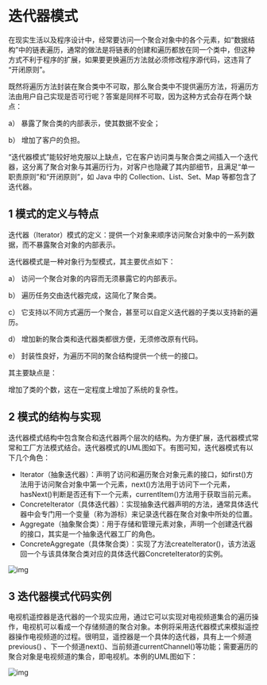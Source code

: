 # 迭代器模式

在现实生活以及程序设计中，经常要访问一个聚合对象中的各个元素，如“数据结构”中的链表遍历，通常的做法是将链表的创建和遍历都放在同一个类中，但这种方式不利于程序的扩展，如果要更换遍历方法就必须修改程序源代码，这违背了 “开闭原则”。

既然将遍历方法封装在聚合类中不可取，那么聚合类中不提供遍历方法，将遍历方法由用户自己实现是否可行呢？答案是同样不可取，因为这种方式会存在两个缺点：

a） 暴露了聚合类的内部表示，使其数据不安全；

b） 增加了客户的负担。

 

“迭代器模式”能较好地克服以上缺点，它在客户访问类与聚合类之间插入一个迭代器，这分离了聚合对象与其遍历行为，对客户也隐藏了其内部细节，且满足“单一职责原则”和“开闭原则”，如 Java 中的 Collection、List、Set、Map 等都包含了迭代器。

 

## 1 模式的定义与特点

迭代器（Iterator）模式的定义：提供一个对象来顺序访问聚合对象中的一系列数据，而不暴露聚合对象的内部表示。

迭代器模式是一种对象行为型模式，其主要优点如下：

a） 访问一个聚合对象的内容而无须暴露它的内部表示。

b） 遍历任务交由迭代器完成，这简化了聚合类。

c） 它支持以不同方式遍历一个聚合，甚至可以自定义迭代器的子类以支持新的遍历。

d） 增加新的聚合类和迭代器类都很方便，无须修改原有代码。

e） 封装性良好，为遍历不同的聚合结构提供一个统一的接口。

 

其主要缺点是：

增加了类的个数，这在一定程度上增加了系统的复杂性。

 

## 2 模式的结构与实现

迭代器模式结构中包含聚合和迭代器两个层次的结构。为方便扩展，迭代器模式常常和工厂方法模式结合。迭代器模式的UML图如下。有图可知，迭代器模式有以下几个角色：

- Iterator（抽象迭代器）：声明了访问和遍历聚合对象元素的接口，如first()方法用于访问聚合对象中第一个元素，next()方法用于访问下一个元素，hasNext()判断是否还有下一个元素，currentItem()方法用于获取当前元素。
- ConcreteIterator（具体迭代器）：实现抽象迭代器声明的方法，通常具体迭代器中会专门用一个变量（称为游标）来记录迭代器在聚合对象中所处的位置。
- Aggregate（抽象聚合类）：用于存储和管理元素对象，声明一个创建迭代器的接口，其实是一个抽象迭代器工厂的角色。
- ConcreteAggregate（具体聚合类）：实现了方法createIterator()，该方法返回一个与该具体聚合类对应的具体迭代器ConcreteIterator的实例。

![img](https://img-blog.csdnimg.cn/2019110310444590.png?x-oss-process=image/watermark,type_ZmFuZ3poZW5naGVpdGk,shadow_10,text_aHR0cHM6Ly9ibG9nLmNzZG4ubmV0L3NpbmF0XzIxMTA3NDMz,size_16,color_FFFFFF,t_70)



## 3 迭代器模式代码实例

电视机遥控器是迭代器的一个现实应用，通过它可以实现对电视频道集合的遍历操作，电视机可以看成一个存储频道的聚合对象。本例将采用迭代器模式来模拟遥控器操作电视频道的过程。很明显，遥控器是一个具体的迭代器，具有上一个频道previous() 、下一个频道next()、当前频道currentChannel()等功能；需要遍历的聚合对象是电视频道的集合，即电视机。本例的UML图如下：

![img](https://img-blog.csdnimg.cn/20191103141040241.png?x-oss-process=image/watermark,type_ZmFuZ3poZW5naGVpdGk,shadow_10,text_aHR0cHM6Ly9ibG9nLmNzZG4ubmV0L3NpbmF0XzIxMTA3NDMz,size_16,color_FFFFFF,t_70)